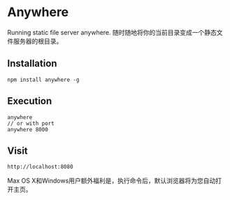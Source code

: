 Anywhere
========

Running static file server anywhere. 随时随地将你的当前目录变成一个静态文件服务器的根目录。

## Installation
```
npm install anywhere -g
```

## Execution
```
anywhere
// or with port
anywhere 8000
```
## Visit
```
http://localhost:8080
```
Max OS X和Windows用户额外福利是，执行命令后，默认浏览器将为您自动打开主页。

